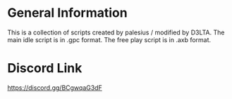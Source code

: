 # General Information
This is a collection of scripts created by palesius / modified by D3LTA. 
The main idle script is in .gpc format. 
The free play script is in .axb format. 

# Discord Link
https://discord.gg/BCgwqaG3dF
